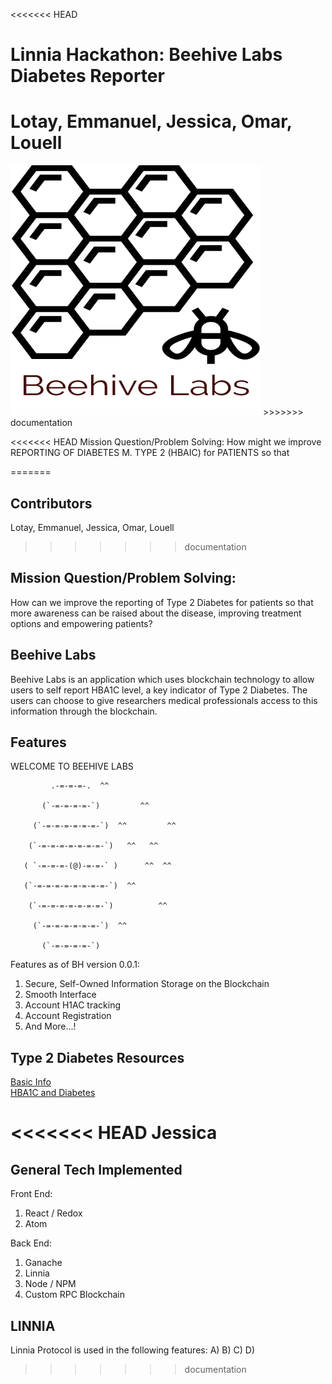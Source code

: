 <<<<<<< HEAD
# Linnia Hackathon: Beehive Labs Diabetes Reporter
Lotay, Emmanuel, Jessica, Omar, Louell
=======
<img src="./src/beehive.png" width="400" height="400" />
>>>>>>> documentation

<!--# Beehive Labs-->

<<<<<<< HEAD
Mission Question/Problem Solving:
  How might we improve REPORTING OF DIABETES M. TYPE 2 (HBAIC) for PATIENTS so that

=======
## Contributors


<!-- # linnia_hack -->
Lotay, Emmanuel, Jessica, Omar, Louell
>>>>>>> documentation


## Mission Question/Problem Solving:
  How can we improve the reporting of Type 2 Diabetes for patients so that more awareness can be raised about the disease, improving treatment options and empowering patients? <!--REPORTING OF DIABETES M. TYPE 2 (HBAIC) for PATIENTS so that -->

## Beehive Labs
Beehive Labs is an application which uses blockchain technology to allow users to self report HBA1C level, a key indicator of Type 2 Diabetes.  The users can choose to give researchers medical professionals access to this information through the blockchain.

## Features
WELCOME TO BEEHIVE LABS
	
             .-=-=-=-.  ^^
     
           (`-=-=-=-=-`)         ^^
 
         (`-=-=-=-=-=-=-`)  ^^         ^^
	 
        (`-=-=-=-=-=-=-=-`)   ^^   ^^
   
       ( `-=-=-=-(@)-=-=-` )      ^^  ^^ 
       
       (`-=-=-=-=-=-=-=-=-`)  ^^
       
        (`-=-=-=-=-=-=-=-`)          ^^
	
         (`-=-=-=-=-=-=-`)  ^^   
	 
           (`-=-=-=-=-`)
           
Features as of BH version 0.0.1:
  1) Secure, Self-Owned Information Storage on the Blockchain
  2) Smooth Interface
  3) Account H1AC tracking
  4) Account Registration
  5) And More...!

## Type 2 Diabetes Resources
[Basic Info](https://www.webmd.com/diabetes/type-2-diabetes#1)  
[HBA1C and Diabetes](https://www.webmd.com/diabetes/guide/glycated-hemoglobin-test-hba1c)  

<<<<<<< HEAD
Jessica
=======
## General Tech Implemented

Front End:
  1) React / Redox
  2) Atom
  
Back End:
  1) Ganache 
  2) Linnia 
  3) Node / NPM
  4) Custom RPC Blockchain 

## LINNIA ##
Linnia Protocol is used in the following features:
	A)
	B)
	C)
	D)
>>>>>>> documentation

